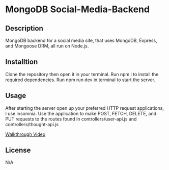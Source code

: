 # MongoDB Social-Media-Backend

## Description

MongoDB backend for a social media site, that uses MongoDB, Express, and Mongoose DRM, all run on Node.js.

## Installtion

Clone the repository then open it in your terminal. Run npm i to install the required dependencies. Run npm run dev in terminal to start the server.

## Usage

After starting the server open up your preferred HTTP request applications, I use insomnia. Use the application to make POST, FETCH, DELETE, and PUT requests to the routes found in controllers/user-api.js and controllers/thought-api.js

[Walkthrough Video](https://drive.google.com/file/d/1Fq94nlQ8xSwihiXoByj_Pq8fBZH_i95_/view?usp=sharing)

## License

N/A
